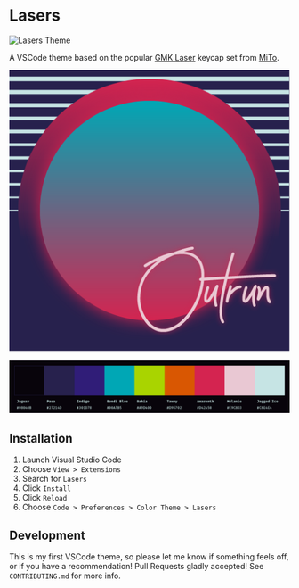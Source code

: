 # Lasers

![Lasers Theme](https://i.imgur.com/jHS78Us.png)

A VSCode theme based on the popular [GMK Laser](https://mitormk.com/s00n/) keycap set from [MiTo](https://mitormk.com/).

![Logo](assets/images/logo.png)

![Swatches](assets/images/swatches.png)

## Installation

1. Launch Visual Studio Code
2. Choose `View > Extensions`
3. Search for `Lasers`
4. Click `Install`
5. Click `Reload`
6. Choose `Code > Preferences > Color Theme > Lasers`

## Development

This is my first VSCode theme, so please let me know if something feels off, or if you have a recommendation! Pull Requests gladly accepted! See `CONTRIBUTING.md` for more info.